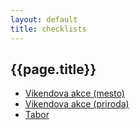 ```yaml
---
layout: default
title: checklists
---
```



## {{page.title}}


- [Vikendova akce (mesto)](weekend-city.html)
- [Vikendova akce (priroda)](weekend-nature.html)
- [Tabor](tabor.html)

